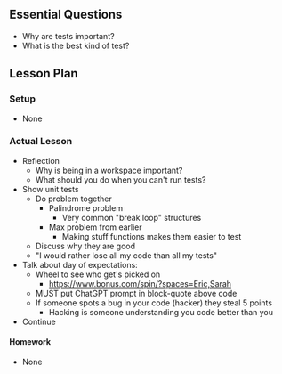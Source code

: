 ## Essential Questions

- Why are tests important?
- What is the best kind of test?

## Lesson Plan

### Setup

- None

### Actual Lesson

- Reflection
    - Why is being in a workspace important?
    - What should you do when you can't run tests?
- Show unit tests
    - Do problem together
        - Palindrome problem
            - Very common "break loop" structures
        - Max problem from earlier
            - Making stuff functions makes them easier to test
    - Discuss why they are good
    - "I would rather lose all my code than all my tests"
- Talk about day of expectations:
    - Wheel to see who get's picked on
        - https://www.bonus.com/spin/?spaces=Eric,Sarah
    - MUST put ChatGPT prompt in block-quote above code
    - If someone spots a bug in your code (hacker) they steal 5 points
        - Hacking is someone understanding you code better than you
- Continue

#### Homework

- None
